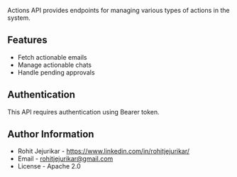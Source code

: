 Actions API provides endpoints for managing various types of actions in the system.

## Features
* Fetch actionable emails
* Manage actionable chats
* Handle pending approvals

## Authentication
This API requires authentication using Bearer token.

## Author Information
* Rohit Jejurikar - https://www.linkedin.com/in/rohitjejurikar/
* Email - rohitjejurikar@gmail.com
* License - Apache 2.0
